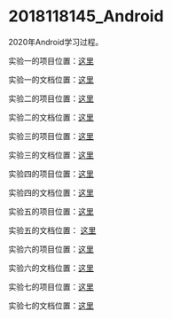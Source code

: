 # 2018118145_Android
2020年Android学习过程。

实验一的项目位置：[这里](https://github.com/zpwlow/2018118145_Android/tree/master/chap1/HelloWorld)



实验一的文档位置：[这里](https://github.com/zpwlow/2018118145_Android/blob/master/chap1/HelloWorld/%E5%B7%A5%E5%85%B7%E9%93%BE%E5%AE%89%E8%A3%85%E5%92%8C%E8%BF%90%E8%A1%8CHelloworld%E6%88%AA%E5%9B%BE.md)



实验二的项目位置：[这里](https://github.com/zpwlow/2018118145_Android/tree/master/chap2/ActivityTest)



实验二的文档位置：[这里](https://github.com/zpwlow/2018118145_Android/blob/master/chap2/ActivityTest/%E5%AE%9E%E9%AA%8C%E4%B8%80%E5%88%9B%E5%BB%BA%E4%B8%A4%E4%B8%AA%E6%B4%BB%E5%8A%A8%E4%BA%86%E8%A7%A3%E6%B4%BB%E5%8A%A8%E7%9A%84%E5%88%9B%E5%BB%BA%E5%8F%8A%E9%94%80%E6%AF%81%E8%BF%87%E7%A8%8B.md)



实验三的项目位置：[这里](https://github.com/zpwlow/2018118145_Android/tree/master/chap2/ActivityAction)



实验三的文档位置：[这里](https://github.com/zpwlow/2018118145_Android/blob/master/chap2/ActivityAction/%E5%AE%9E%E9%AA%8C%E4%BA%8C%E6%B4%BB%E5%8A%A8%E7%9A%84%E5%9B%9B%E7%A7%8D%E5%90%AF%E5%8A%A8%E6%A8%A1%E5%BC%8F.md)



实验四的项目位置：[这里](https://github.com/zpwlow/2018118145_Android/tree/master/chap2/Activity)



实验四的文档位置：[这里](https://github.com/zpwlow/2018118145_Android/blob/master/chap2/Activity/Intent%E7%9A%84%E5%BA%94%E7%94%A8.md)



实验五的项目位置：[这里](https://github.com/zpwlow/2018118145_Android/tree/master/chap3/UIWindowTest)



实验五的文档位置： [这里](https://github.com/zpwlow/2018118145_Android/blob/master/chap3/UIWindowTest/%E5%AE%9E%E9%AA%8C%E4%B8%89%E8%87%AA%E5%AE%9A%E4%B9%89UI%E7%95%8C%E9%9D%A2.md)



实验六的项目位置：[这里](https://github.com/zpwlow/2018118145_Android/tree/master/chap3/RecyclerViewTest)



实验六的文档位置：[这里](https://github.com/zpwlow/2018118145_Android/blob/master/chap3/RecyclerViewTest/%E5%AE%9E%E9%AA%8C%E5%9B%9B--RecyclerView%E6%BB%9A%E5%8A%A8%E6%8E%A7%E4%BB%B6.md)



实验七的项目位置：[这里](https://github.com/zpwlow/2018118145_Android/tree/master/chap5/BroadcastBestPractice)



实验七的文档位置：[这里](https://github.com/zpwlow/2018118145_Android/blob/master/chap5/BroadcastBestPractice/%E8%87%AA%E5%AE%9A%E4%B9%89%E5%B9%BF%E6%92%AD.md)